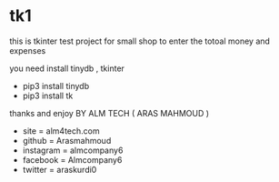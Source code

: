 # tk1
this is tkinter test project for small shop to enter the totoal money and expenses 

you need install tinydb , tkinter 

- pip3 install tinydb
- pip3 install tk


thanks and enjoy BY ALM TECH ( ARAS MAHMOUD )
- site = alm4tech.com
- github = Arasmahmoud
- instagram = almcompany6
- facebook = Almcompany6
- twitter = araskurdi0
